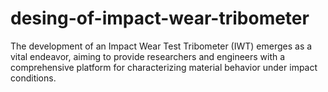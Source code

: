 # desing-of-impact-wear-tribometer
The development of an Impact Wear Test Tribometer (IWT) emerges as a vital endeavor, aiming to provide researchers and engineers with a comprehensive platform for characterizing material behavior under impact conditions.

